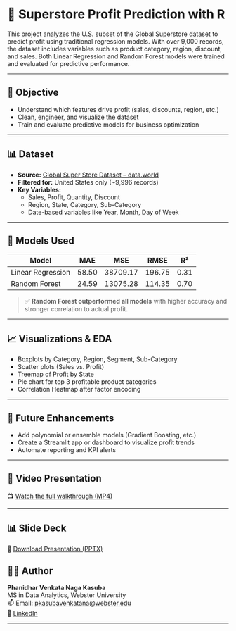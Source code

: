 # 🛒 Superstore Profit Prediction with R

This project analyzes the U.S. subset of the Global Superstore dataset to predict profit using traditional regression models. With over 9,000 records, the dataset includes variables such as product category, region, discount, and sales. Both Linear Regression and Random Forest models were trained and evaluated for predictive performance.


---

## 🧠 Objective

- Understand which features drive profit (sales, discounts, region, etc.)
- Clean, engineer, and visualize the dataset
- Train and evaluate predictive models for business optimization

---

## 📊 Dataset

- **Source:** [Global Super Store Dataset – data.world](https://data.world/vikas-0731/global-super-store)
- **Filtered for:** United States only (~9,996 records)
- **Key Variables:**
  - Sales, Profit, Quantity, Discount
  - Region, State, Category, Sub-Category
  - Date-based variables like Year, Month, Day of Week

---

## 🧪 Models Used

| Model            | MAE     | MSE       | RMSE     | R²     |
|------------------|---------|-----------|----------|--------|
| Linear Regression| 58.50   | 38709.17  | 196.75   | 0.31   |
| Random Forest    | 24.59   | 13075.28  | 114.35   | 0.70   |

> ✅ **Random Forest outperformed all models** with higher accuracy and stronger correlation to actual profit.

---

## 📈 Visualizations & EDA

- Boxplots by Category, Region, Segment, Sub-Category
- Scatter plots (Sales vs. Profit)
- Treemap of Profit by State
- Pie chart for top 3 profitable product categories
- Correlation Heatmap after factor encoding

---

## 🔮 Future Enhancements

- Add polynomial or ensemble models (Gradient Boosting, etc.)
- Create a Streamlit app or dashboard to visualize profit trends
- Automate reporting and KPI alerts

---

## 🎥 Video Presentation

📺 [Watch the full walkthrough (MP4)](https://drive.google.com/file/d/1o7LFo2dzbRUlahEIhJANWun3-1wlWyCe/view?usp=sharing)

---

## 📊 Slide Deck

📂 [Download Presentation (PPTX)](https://docs.google.com/presentation/d/1Ybq63fRh90dfVeuFERJSiSDJreWYr_80/edit?usp=sharing&ouid=117504953909159201245&rtpof=true&sd=true)


## 👨‍💻 Author

**Phanidhar Venkata Naga Kasuba**  
MS in Data Analytics, Webster University  
📫 Email: pkasubavenkatana@webster.edu  
🔗 [LinkedIn](www.linkedin.com/in/phanidhar-kasuba-venkata-naga)

---
